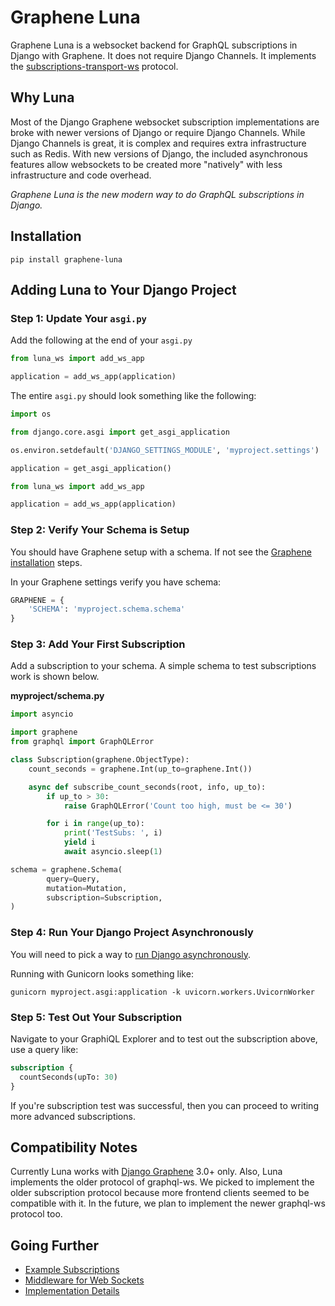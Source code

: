 # Graphene Luna

Graphene Luna is a websocket backend for GraphQL subscriptions in Django with Graphene. It does not require
Django Channels. It implements the [subscriptions-transport-ws](https://github.com/apollographql/subscriptions-transport-ws) protocol.

## Why Luna

Most of the Django Graphene websocket subscription implementations are broke with newer versions of Django or require Django Channels. While Django Channels is great, it is complex and requires extra infrastructure such as Redis. With new versions of Django, the included asynchronous features allow websockets to be created more "natively" with less infrastructure and code overhead.

*Graphene Luna is the new modern way to do GraphQL subscriptions in Django.*

## Installation

`pip install graphene-luna`

## Adding Luna to Your Django Project

### Step 1: Update Your `asgi.py`

Add the following at the end of your `asgi.py`

```python
from luna_ws import add_ws_app

application = add_ws_app(application)
```

The entire `asgi.py` should look something like the following:

```python
import os

from django.core.asgi import get_asgi_application

os.environ.setdefault('DJANGO_SETTINGS_MODULE', 'myproject.settings')

application = get_asgi_application()

from luna_ws import add_ws_app

application = add_ws_app(application)
```

### Step 2: Verify Your Schema is Setup

You should have Graphene setup with a schema. If not see the [Graphene installation](https://docs.graphene-python.org/projects/django/en/latest/installation/) steps.

In your Graphene settings verify you have schema:

```python
GRAPHENE = {
    'SCHEMA': 'myproject.schema.schema'
}
```

### Step 3: Add Your First Subscription

Add a subscription to your schema. A simple schema to test subscriptions work is shown below.


**myproject/schema.py**

```python
import asyncio

import graphene
from graphql import GraphQLError

class Subscription(graphene.ObjectType):
    count_seconds = graphene.Int(up_to=graphene.Int())

    async def subscribe_count_seconds(root, info, up_to):
        if up_to > 30:
            raise GraphQLError('Count too high, must be <= 30')

        for i in range(up_to):
            print('TestSubs: ', i)
            yield i
            await asyncio.sleep(1)

schema = graphene.Schema(
		query=Query,
		mutation=Mutation,
		subscription=Subscription,
)
```

### Step 4: Run Your Django Project Asynchronously

You will need to pick a way to [run Django asynchronously](https://docs.djangoproject.com/en/4.1/howto/deployment/asgi/).

Running with Gunicorn looks something like:

`gunicorn myproject.asgi:application -k uvicorn.workers.UvicornWorker`

### Step 5: Test Out Your Subscription

Navigate to your GraphiQL Explorer and to test out the subscription above, use a query like:

```graphql
subscription {
  countSeconds(upTo: 30)
}
```

If you're subscription test was successful, then you can proceed to writing more advanced subscriptions.

## Compatibility Notes

Currently Luna works with [Django Graphene](https://github.com/graphql-python/graphene-django) 3.0+ only. Also, Luna implements the older protocol of graphql-ws. We picked to implement the older subscription protocol because more frontend clients seemed to be compatible with it. In the future, we plan to implement the newer graphql-ws protocol too.

## Going Further

- [Example Subscriptions](docs/subs-examples.md)
- [Middleware for Web Sockets](docs/middleware.md)
- [Implementation Details](docs/details.md)
